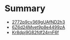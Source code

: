 # Summary

- [2772p9cv369gUAfND2h3](rules/2772p9cv369gUAfND2h3.md)
- [6Z6d24Mvet9p8e4499zA](rules/6Z6d24Mvet9p8e4499zA.md)
- [Kr8dpj9G82fdf24rnF6f](rules/Kr8dpj9G82fdf24rnF6f.md)
